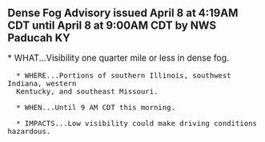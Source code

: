 <p>
   <h2>Dense Fog Advisory issued April 8 at 4:19AM CDT until April 8 at 9:00AM CDT by NWS Paducah KY</h2>
   <div style="font-size:120%">* WHAT...Visibility one quarter mile or less in dense fog.
      
      * WHERE...Portions of southern Illinois, southwest Indiana, western
      Kentucky, and southeast Missouri.
      
      * WHEN...Until 9 AM CDT this morning.
      
      * IMPACTS...Low visibility could make driving conditions hazardous.
   </div>
</p>